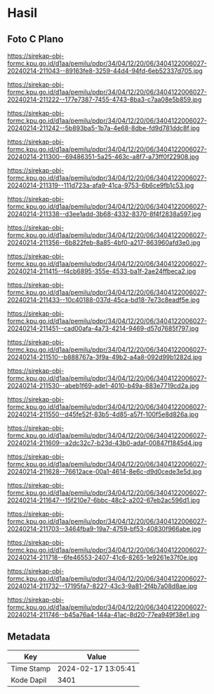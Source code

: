 # Hasil

## Foto C Plano

https://sirekap-obj-formc.kpu.go.id/d1aa/pemilu/pdpr/34/04/12/20/06/3404122006027-20240214-211043--89163fe8-3259-44d4-94fd-6eb52337d705.jpg

https://sirekap-obj-formc.kpu.go.id/d1aa/pemilu/pdpr/34/04/12/20/06/3404122006027-20240214-211222--177e7387-7455-4743-8ba3-c7aa08e5b859.jpg

https://sirekap-obj-formc.kpu.go.id/d1aa/pemilu/pdpr/34/04/12/20/06/3404122006027-20240214-211242--5b893ba5-1b7a-4e68-8dbe-fd9d781ddc8f.jpg

https://sirekap-obj-formc.kpu.go.id/d1aa/pemilu/pdpr/34/04/12/20/06/3404122006027-20240214-211300--69486351-5a25-463c-a8f7-a73ff0f22908.jpg

https://sirekap-obj-formc.kpu.go.id/d1aa/pemilu/pdpr/34/04/12/20/06/3404122006027-20240214-211319--111d723a-afa9-41ca-9753-6b6ce9fb1c53.jpg

https://sirekap-obj-formc.kpu.go.id/d1aa/pemilu/pdpr/34/04/12/20/06/3404122006027-20240214-211338--d3ee1add-3b68-4332-8370-8f4f2838a597.jpg

https://sirekap-obj-formc.kpu.go.id/d1aa/pemilu/pdpr/34/04/12/20/06/3404122006027-20240214-211356--6b822feb-8a85-4bf0-a217-863960afd3e0.jpg

https://sirekap-obj-formc.kpu.go.id/d1aa/pemilu/pdpr/34/04/12/20/06/3404122006027-20240214-211415--f4cb6895-355e-4533-ba1f-2ae24ffbeca2.jpg

https://sirekap-obj-formc.kpu.go.id/d1aa/pemilu/pdpr/34/04/12/20/06/3404122006027-20240214-211433--10c40188-037d-45ca-bd18-7e73c8eadf5e.jpg

https://sirekap-obj-formc.kpu.go.id/d1aa/pemilu/pdpr/34/04/12/20/06/3404122006027-20240214-211451--cad00afa-4a73-4214-9469-d57d7685f797.jpg

https://sirekap-obj-formc.kpu.go.id/d1aa/pemilu/pdpr/34/04/12/20/06/3404122006027-20240214-211510--b888767a-3f9a-49b2-a4a8-092d99b1282d.jpg

https://sirekap-obj-formc.kpu.go.id/d1aa/pemilu/pdpr/34/04/12/20/06/3404122006027-20240214-211530--abeb1f69-ade1-4010-b49a-883e7719cd2a.jpg

https://sirekap-obj-formc.kpu.go.id/d1aa/pemilu/pdpr/34/04/12/20/06/3404122006027-20240214-211550--d45fe52f-83b5-4d85-a57f-100f5e8d826a.jpg

https://sirekap-obj-formc.kpu.go.id/d1aa/pemilu/pdpr/34/04/12/20/06/3404122006027-20240214-211609--a2dc32c7-b23d-43b0-adaf-00847f1845d4.jpg

https://sirekap-obj-formc.kpu.go.id/d1aa/pemilu/pdpr/34/04/12/20/06/3404122006027-20240214-211628--76612ace-00a1-4614-8e6c-d9d0cede3e5d.jpg

https://sirekap-obj-formc.kpu.go.id/d1aa/pemilu/pdpr/34/04/12/20/06/3404122006027-20240214-211647--15f210e7-6bbc-48c2-a202-67eb2ac596d1.jpg

https://sirekap-obj-formc.kpu.go.id/d1aa/pemilu/pdpr/34/04/12/20/06/3404122006027-20240214-211703--3464fba9-19a7-4759-bf53-40830f966abe.jpg

https://sirekap-obj-formc.kpu.go.id/d1aa/pemilu/pdpr/34/04/12/20/06/3404122006027-20240214-211718--6fe46553-2407-41c6-8265-1e9261e37f0e.jpg

https://sirekap-obj-formc.kpu.go.id/d1aa/pemilu/pdpr/34/04/12/20/06/3404122006027-20240214-211732--17195fa7-8227-43c3-9a81-2f4b7a08d8ae.jpg

https://sirekap-obj-formc.kpu.go.id/d1aa/pemilu/pdpr/34/04/12/20/06/3404122006027-20240214-211746--b45a76a4-144a-41ac-8d20-77ea949f38e1.jpg


## Metadata

| Key        | Value               |
| ---------- | ------------------- |
| Time Stamp | 2024-02-17 13:05:41 |
| Kode Dapil | 3401                |



